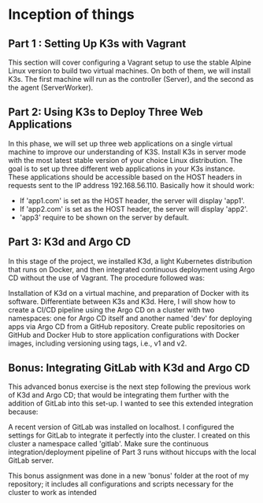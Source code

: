 # Inception of things

## Part 1 : Setting Up K3s with Vagrant
This section will cover configuring a Vagrant setup to use the stable Alpine Linux version to build two virtual machines. On both of them, we will install K3s. The first machine will run as the controller (Server), and the second as the agent (ServerWorker).
 ## Part 2: Using K3s to Deploy Three Web Applications
In this phase, we will set up three web applications on a single virtual machine to improve our understanding of K3S. Install K3s in server mode with the most latest stable version of your choice Linux distribution.
The goal is to set up three different web applications in your K3s instance. These applications should be accessible based on the HOST headers in requests sent to the IP address 192.168.56.110.
Basically how it should work:
  * If 'app1.com' is set as the HOST header, the server will display 'app1'.
  * If 'app2.com' is set as the HOST header, the server will display 'app2'.
  * 'app3' require to be shown on the server by default.
## Part 3: K3d and Argo CD
In this stage of the project, we installed K3d, a light Kubernetes distribution that runs on Docker, and then integrated continuous deployment using Argo CD without the use of Vagrant. The procedure followed was:

Installation of K3d on a virtual machine, and preparation of Docker with its software.
Differentiate between K3s and K3d.
Here, I will show how to create a CI/CD pipeline using the Argo CD on a cluster with two namespaces: one for Argo CD itself and another named 'dev' for deploying apps via Argo CD from a GitHub repository.
Create public repositories on GitHub and Docker Hub to store application configurations with Docker images, including versioning using tags, i.e., v1 and v2.

## Bonus: Integrating GitLab with K3d and Argo CD
This advanced bonus exercise is the next step following the previous work of K3d and Argo CD; that would be integrating them further with the addition of GitLab into this set-up. I wanted to see this extended integration because:

A recent version of GitLab was installed on localhost.
I configured the settings for GitLab to integrate it perfectly into the cluster.
I created on this cluster a namespace called 'gitlab'.
Make sure the continuous integration/deployment pipeline of Part 3 runs without hiccups with the local GitLab server.

This bonus assignment was done in a new 'bonus' folder at the root of my repository; it includes all configurations and scripts necessary for the cluster to work as intended
